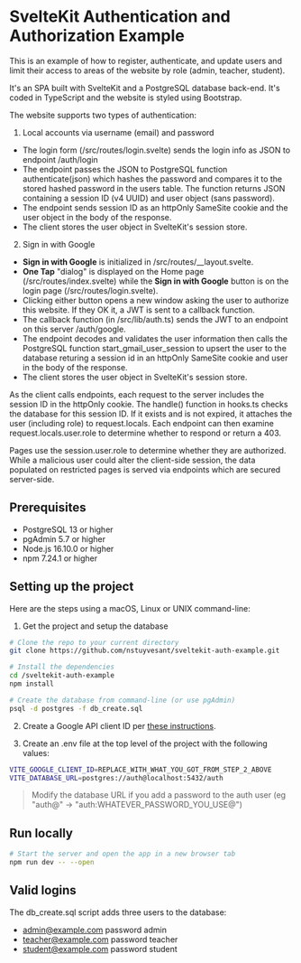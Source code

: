 # SvelteKit Authentication and Authorization Example

This is an example of how to register, authenticate, and update users and limit their access to
areas of the website by role (admin, teacher, student).

It's an SPA built with SvelteKit and a PostgreSQL database back-end. It's coded in TypeScript and the website is styled using Bootstrap.

The website supports two types of authentication:
1. Local accounts via username (email) and password
  - The login form (/src/routes/login.svelte) sends the login info as JSON to endpoint /auth/login
  - The endpoint passes the JSON to PostgreSQL function authenticate(json) which hashes the password and compares it to the stored hashed password in the users table. The function returns JSON containing a session ID (v4 UUID) and user object (sans password).
  - The endpoint sends session ID as an httpOnly SameSite cookie and the user object in the body of the response.
  - The client stores the user object in SvelteKit's session store.
2. Sign in with Google
  - **Sign in with Google** is initialized in /src/routes/__layout.svelte.
  - **One Tap** "dialog" is displayed on the Home page (/src/routes/index.svelte) while the **Sign in with Google** button is on the login page (/src/routes/login.svelte).
  - Clicking either button opens a new window asking the user to authorize this website. If they OK it, a JWT is sent to a callback function.
  - The callback function (in /src/lib/auth.ts) sends the JWT to an endpoint on this server /auth/google.
  - The endpoint decodes and validates the user information then calls the PostgreSQL function start_gmail_user_session to upsert the user to the database returing a session id in an httpOnly SameSite cookie and user in the body of the response.
  - The client stores the user object in SvelteKit's session store.

As the client calls endpoints, each request to the server includes the session ID in the httpOnly cookie. The handle() function in hooks.ts checks the database for this session ID. If it exists and is not expired, it attaches the user (including role) to request.locals. Each endpoint can then examine request.locals.user.role to determine whether to respond or return a 403.

Pages use the session.user.role to determine whether they are authorized. While a malicious user could alter the client-side session, the data populated on restricted pages is served via endpoints which are secured server-side.

## Prerequisites
- PostgreSQL 13 or higher
- pgAdmin 5.7 or higher
- Node.js 16.10.0 or higher
- npm 7.24.1 or higher

## Setting up the project

Here are the steps using a macOS, Linux or UNIX command-line:

1. Get the project and setup the database
```bash
# Clone the repo to your current directory
git clone https://github.com/nstuyvesant/sveltekit-auth-example.git

# Install the dependencies
cd /sveltekit-auth-example
npm install

# Create the database from command-line (or use pgAdmin)
psql -d postgres -f db_create.sql
```

2. Create a Google API client ID per [these instructions](https://developers.google.com/identity/gsi/web/guides/get-google-api-clientid).

3. Create an .env file at the top level of the project with the following values:
```bash
VITE_GOOGLE_CLIENT_ID=REPLACE_WITH_WHAT_YOU_GOT_FROM_STEP_2_ABOVE
VITE_DATABASE_URL=postgres://auth@localhost:5432/auth
```
> Modify the database URL if you add a password to the auth user (eg "auth@" -> "auth:WHATEVER_PASSWORD_YOU_USE@")

## Run locally

```bash
# Start the server and open the app in a new browser tab
npm run dev -- --open
```

## Valid logins

The db_create.sql script adds three users to the database:
- admin@example.com password admin
- teacher@example.com password teacher
- student@example.com password student
